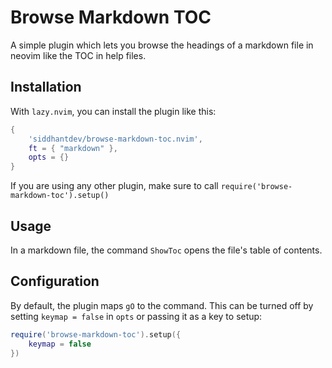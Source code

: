 # Browse Markdown TOC

A simple plugin which lets you browse the headings of a markdown file in neovim like the TOC in help files.

## Installation

With `lazy.nvim`, you can install the plugin like this:

```lua
{
    'siddhantdev/browse-markdown-toc.nvim',
    ft = { "markdown" },
    opts = {}
}
```

If you are using any other plugin, make sure to call `require('browse-markdown-toc').setup()`

## Usage

In a markdown file, the command `ShowToc` opens the file's table of contents.

## Configuration

By default, the plugin maps `gO` to the command. This can be turned off by setting `keymap = false` in `opts` or passing it as a key to setup:
```lua
require('browse-markdown-toc').setup({
    keymap = false
})
```
